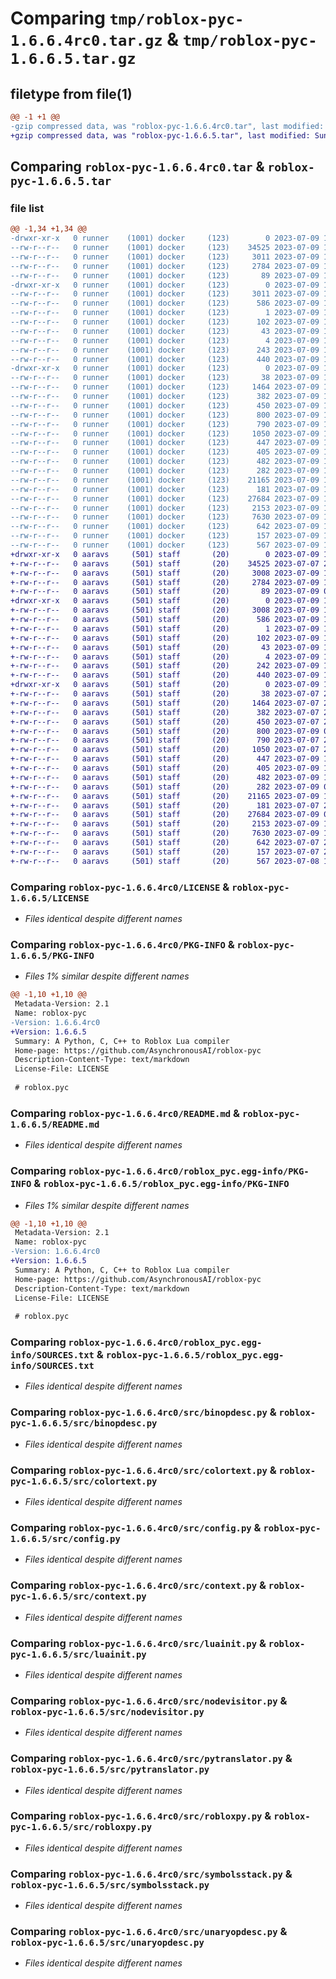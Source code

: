 # Comparing `tmp/roblox-pyc-1.6.6.4rc0.tar.gz` & `tmp/roblox-pyc-1.6.6.5.tar.gz`

## filetype from file(1)

```diff
@@ -1 +1 @@
-gzip compressed data, was "roblox-pyc-1.6.6.4rc0.tar", last modified: Sun Jul  9 18:23:57 2023, max compression
+gzip compressed data, was "roblox-pyc-1.6.6.5.tar", last modified: Sun Jul  9 18:30:43 2023, max compression
```

## Comparing `roblox-pyc-1.6.6.4rc0.tar` & `roblox-pyc-1.6.6.5.tar`

### file list

```diff
@@ -1,34 +1,34 @@
-drwxr-xr-x   0 runner    (1001) docker     (123)        0 2023-07-09 18:23:57.341713 roblox-pyc-1.6.6.4rc0/
--rw-r--r--   0 runner    (1001) docker     (123)    34525 2023-07-09 18:23:47.000000 roblox-pyc-1.6.6.4rc0/LICENSE
--rw-r--r--   0 runner    (1001) docker     (123)     3011 2023-07-09 18:23:57.341713 roblox-pyc-1.6.6.4rc0/PKG-INFO
--rw-r--r--   0 runner    (1001) docker     (123)     2784 2023-07-09 18:23:47.000000 roblox-pyc-1.6.6.4rc0/README.md
--rw-r--r--   0 runner    (1001) docker     (123)       89 2023-07-09 18:23:47.000000 roblox-pyc-1.6.6.4rc0/pyproject.toml
-drwxr-xr-x   0 runner    (1001) docker     (123)        0 2023-07-09 18:23:57.337713 roblox-pyc-1.6.6.4rc0/roblox_pyc.egg-info/
--rw-r--r--   0 runner    (1001) docker     (123)     3011 2023-07-09 18:23:57.000000 roblox-pyc-1.6.6.4rc0/roblox_pyc.egg-info/PKG-INFO
--rw-r--r--   0 runner    (1001) docker     (123)      586 2023-07-09 18:23:57.000000 roblox-pyc-1.6.6.4rc0/roblox_pyc.egg-info/SOURCES.txt
--rw-r--r--   0 runner    (1001) docker     (123)        1 2023-07-09 18:23:57.000000 roblox-pyc-1.6.6.4rc0/roblox_pyc.egg-info/dependency_links.txt
--rw-r--r--   0 runner    (1001) docker     (123)      102 2023-07-09 18:23:57.000000 roblox-pyc-1.6.6.4rc0/roblox_pyc.egg-info/entry_points.txt
--rw-r--r--   0 runner    (1001) docker     (123)       43 2023-07-09 18:23:57.000000 roblox-pyc-1.6.6.4rc0/roblox_pyc.egg-info/requires.txt
--rw-r--r--   0 runner    (1001) docker     (123)        4 2023-07-09 18:23:57.000000 roblox-pyc-1.6.6.4rc0/roblox_pyc.egg-info/top_level.txt
--rw-r--r--   0 runner    (1001) docker     (123)      243 2023-07-09 18:23:57.341713 roblox-pyc-1.6.6.4rc0/setup.cfg
--rw-r--r--   0 runner    (1001) docker     (123)      440 2023-07-09 18:23:47.000000 roblox-pyc-1.6.6.4rc0/setup.py
-drwxr-xr-x   0 runner    (1001) docker     (123)        0 2023-07-09 18:23:57.341713 roblox-pyc-1.6.6.4rc0/src/
--rw-r--r--   0 runner    (1001) docker     (123)       38 2023-07-09 18:23:47.000000 roblox-pyc-1.6.6.4rc0/src/__init__.py
--rw-r--r--   0 runner    (1001) docker     (123)     1464 2023-07-09 18:23:47.000000 roblox-pyc-1.6.6.4rc0/src/binopdesc.py
--rw-r--r--   0 runner    (1001) docker     (123)      382 2023-07-09 18:23:47.000000 roblox-pyc-1.6.6.4rc0/src/boolopdesc.py
--rw-r--r--   0 runner    (1001) docker     (123)      450 2023-07-09 18:23:47.000000 roblox-pyc-1.6.6.4rc0/src/cmpopdesc.py
--rw-r--r--   0 runner    (1001) docker     (123)      800 2023-07-09 18:23:47.000000 roblox-pyc-1.6.6.4rc0/src/colortext.py
--rw-r--r--   0 runner    (1001) docker     (123)      790 2023-07-09 18:23:47.000000 roblox-pyc-1.6.6.4rc0/src/config.py
--rw-r--r--   0 runner    (1001) docker     (123)     1050 2023-07-09 18:23:47.000000 roblox-pyc-1.6.6.4rc0/src/context.py
--rw-r--r--   0 runner    (1001) docker     (123)      447 2023-07-09 18:23:47.000000 roblox-pyc-1.6.6.4rc0/src/cpAST.py
--rw-r--r--   0 runner    (1001) docker     (123)      405 2023-07-09 18:23:47.000000 roblox-pyc-1.6.6.4rc0/src/ctranslator.py
--rw-r--r--   0 runner    (1001) docker     (123)      482 2023-07-09 18:23:47.000000 roblox-pyc-1.6.6.4rc0/src/header.py
--rw-r--r--   0 runner    (1001) docker     (123)      282 2023-07-09 18:23:47.000000 roblox-pyc-1.6.6.4rc0/src/loopcounter.py
--rw-r--r--   0 runner    (1001) docker     (123)    21165 2023-07-09 18:23:47.000000 roblox-pyc-1.6.6.4rc0/src/luainit.py
--rw-r--r--   0 runner    (1001) docker     (123)      181 2023-07-09 18:23:47.000000 roblox-pyc-1.6.6.4rc0/src/nameconstdesc.py
--rw-r--r--   0 runner    (1001) docker     (123)    27684 2023-07-09 18:23:47.000000 roblox-pyc-1.6.6.4rc0/src/nodevisitor.py
--rw-r--r--   0 runner    (1001) docker     (123)     2153 2023-07-09 18:23:47.000000 roblox-pyc-1.6.6.4rc0/src/pytranslator.py
--rw-r--r--   0 runner    (1001) docker     (123)     7630 2023-07-09 18:23:47.000000 roblox-pyc-1.6.6.4rc0/src/robloxpy.py
--rw-r--r--   0 runner    (1001) docker     (123)      642 2023-07-09 18:23:47.000000 roblox-pyc-1.6.6.4rc0/src/symbolsstack.py
--rw-r--r--   0 runner    (1001) docker     (123)      157 2023-07-09 18:23:47.000000 roblox-pyc-1.6.6.4rc0/src/tokenendmode.py
--rw-r--r--   0 runner    (1001) docker     (123)      567 2023-07-09 18:23:47.000000 roblox-pyc-1.6.6.4rc0/src/unaryopdesc.py
+drwxr-xr-x   0 aaravs     (501) staff       (20)        0 2023-07-09 18:30:43.762433 roblox-pyc-1.6.6.5/
+-rw-r--r--   0 aaravs     (501) staff       (20)    34525 2023-07-07 21:26:51.000000 roblox-pyc-1.6.6.5/LICENSE
+-rw-r--r--   0 aaravs     (501) staff       (20)     3008 2023-07-09 18:30:43.762694 roblox-pyc-1.6.6.5/PKG-INFO
+-rw-r--r--   0 aaravs     (501) staff       (20)     2784 2023-07-09 17:36:20.000000 roblox-pyc-1.6.6.5/README.md
+-rw-r--r--   0 aaravs     (501) staff       (20)       89 2023-07-09 01:34:29.000000 roblox-pyc-1.6.6.5/pyproject.toml
+drwxr-xr-x   0 aaravs     (501) staff       (20)        0 2023-07-09 18:30:43.747477 roblox-pyc-1.6.6.5/roblox_pyc.egg-info/
+-rw-r--r--   0 aaravs     (501) staff       (20)     3008 2023-07-09 18:30:43.000000 roblox-pyc-1.6.6.5/roblox_pyc.egg-info/PKG-INFO
+-rw-r--r--   0 aaravs     (501) staff       (20)      586 2023-07-09 18:30:43.000000 roblox-pyc-1.6.6.5/roblox_pyc.egg-info/SOURCES.txt
+-rw-r--r--   0 aaravs     (501) staff       (20)        1 2023-07-09 18:30:43.000000 roblox-pyc-1.6.6.5/roblox_pyc.egg-info/dependency_links.txt
+-rw-r--r--   0 aaravs     (501) staff       (20)      102 2023-07-09 18:30:43.000000 roblox-pyc-1.6.6.5/roblox_pyc.egg-info/entry_points.txt
+-rw-r--r--   0 aaravs     (501) staff       (20)       43 2023-07-09 18:30:43.000000 roblox-pyc-1.6.6.5/roblox_pyc.egg-info/requires.txt
+-rw-r--r--   0 aaravs     (501) staff       (20)        4 2023-07-09 18:30:43.000000 roblox-pyc-1.6.6.5/roblox_pyc.egg-info/top_level.txt
+-rw-r--r--   0 aaravs     (501) staff       (20)      242 2023-07-09 18:30:43.763669 roblox-pyc-1.6.6.5/setup.cfg
+-rw-r--r--   0 aaravs     (501) staff       (20)      440 2023-07-09 15:41:08.000000 roblox-pyc-1.6.6.5/setup.py
+drwxr-xr-x   0 aaravs     (501) staff       (20)        0 2023-07-09 18:30:43.761639 roblox-pyc-1.6.6.5/src/
+-rw-r--r--   0 aaravs     (501) staff       (20)       38 2023-07-07 21:26:51.000000 roblox-pyc-1.6.6.5/src/__init__.py
+-rw-r--r--   0 aaravs     (501) staff       (20)     1464 2023-07-07 21:26:51.000000 roblox-pyc-1.6.6.5/src/binopdesc.py
+-rw-r--r--   0 aaravs     (501) staff       (20)      382 2023-07-07 21:26:51.000000 roblox-pyc-1.6.6.5/src/boolopdesc.py
+-rw-r--r--   0 aaravs     (501) staff       (20)      450 2023-07-07 21:26:51.000000 roblox-pyc-1.6.6.5/src/cmpopdesc.py
+-rw-r--r--   0 aaravs     (501) staff       (20)      800 2023-07-09 03:44:33.000000 roblox-pyc-1.6.6.5/src/colortext.py
+-rw-r--r--   0 aaravs     (501) staff       (20)      790 2023-07-07 21:26:51.000000 roblox-pyc-1.6.6.5/src/config.py
+-rw-r--r--   0 aaravs     (501) staff       (20)     1050 2023-07-07 21:26:51.000000 roblox-pyc-1.6.6.5/src/context.py
+-rw-r--r--   0 aaravs     (501) staff       (20)      447 2023-07-09 15:13:23.000000 roblox-pyc-1.6.6.5/src/cpAST.py
+-rw-r--r--   0 aaravs     (501) staff       (20)      405 2023-07-09 15:15:08.000000 roblox-pyc-1.6.6.5/src/ctranslator.py
+-rw-r--r--   0 aaravs     (501) staff       (20)      482 2023-07-09 17:33:56.000000 roblox-pyc-1.6.6.5/src/header.py
+-rw-r--r--   0 aaravs     (501) staff       (20)      282 2023-07-09 01:58:37.000000 roblox-pyc-1.6.6.5/src/loopcounter.py
+-rw-r--r--   0 aaravs     (501) staff       (20)    21165 2023-07-09 17:23:29.000000 roblox-pyc-1.6.6.5/src/luainit.py
+-rw-r--r--   0 aaravs     (501) staff       (20)      181 2023-07-07 21:26:51.000000 roblox-pyc-1.6.6.5/src/nameconstdesc.py
+-rw-r--r--   0 aaravs     (501) staff       (20)    27684 2023-07-09 01:59:38.000000 roblox-pyc-1.6.6.5/src/nodevisitor.py
+-rw-r--r--   0 aaravs     (501) staff       (20)     2153 2023-07-09 17:33:27.000000 roblox-pyc-1.6.6.5/src/pytranslator.py
+-rw-r--r--   0 aaravs     (501) staff       (20)     7630 2023-07-09 18:22:04.000000 roblox-pyc-1.6.6.5/src/robloxpy.py
+-rw-r--r--   0 aaravs     (501) staff       (20)      642 2023-07-07 21:26:51.000000 roblox-pyc-1.6.6.5/src/symbolsstack.py
+-rw-r--r--   0 aaravs     (501) staff       (20)      157 2023-07-07 21:26:51.000000 roblox-pyc-1.6.6.5/src/tokenendmode.py
+-rw-r--r--   0 aaravs     (501) staff       (20)      567 2023-07-08 14:04:57.000000 roblox-pyc-1.6.6.5/src/unaryopdesc.py
```

### Comparing `roblox-pyc-1.6.6.4rc0/LICENSE` & `roblox-pyc-1.6.6.5/LICENSE`

 * *Files identical despite different names*

### Comparing `roblox-pyc-1.6.6.4rc0/PKG-INFO` & `roblox-pyc-1.6.6.5/PKG-INFO`

 * *Files 1% similar despite different names*

```diff
@@ -1,10 +1,10 @@
 Metadata-Version: 2.1
 Name: roblox-pyc
-Version: 1.6.6.4rc0
+Version: 1.6.6.5
 Summary: A Python, C, C++ to Roblox Lua compiler
 Home-page: https://github.com/AsynchronousAI/roblox-pyc
 Description-Content-Type: text/markdown
 License-File: LICENSE
 
 # roblox.pyc
```

### Comparing `roblox-pyc-1.6.6.4rc0/README.md` & `roblox-pyc-1.6.6.5/README.md`

 * *Files identical despite different names*

### Comparing `roblox-pyc-1.6.6.4rc0/roblox_pyc.egg-info/PKG-INFO` & `roblox-pyc-1.6.6.5/roblox_pyc.egg-info/PKG-INFO`

 * *Files 1% similar despite different names*

```diff
@@ -1,10 +1,10 @@
 Metadata-Version: 2.1
 Name: roblox-pyc
-Version: 1.6.6.4rc0
+Version: 1.6.6.5
 Summary: A Python, C, C++ to Roblox Lua compiler
 Home-page: https://github.com/AsynchronousAI/roblox-pyc
 Description-Content-Type: text/markdown
 License-File: LICENSE
 
 # roblox.pyc
```

### Comparing `roblox-pyc-1.6.6.4rc0/roblox_pyc.egg-info/SOURCES.txt` & `roblox-pyc-1.6.6.5/roblox_pyc.egg-info/SOURCES.txt`

 * *Files identical despite different names*

### Comparing `roblox-pyc-1.6.6.4rc0/src/binopdesc.py` & `roblox-pyc-1.6.6.5/src/binopdesc.py`

 * *Files identical despite different names*

### Comparing `roblox-pyc-1.6.6.4rc0/src/colortext.py` & `roblox-pyc-1.6.6.5/src/colortext.py`

 * *Files identical despite different names*

### Comparing `roblox-pyc-1.6.6.4rc0/src/config.py` & `roblox-pyc-1.6.6.5/src/config.py`

 * *Files identical despite different names*

### Comparing `roblox-pyc-1.6.6.4rc0/src/context.py` & `roblox-pyc-1.6.6.5/src/context.py`

 * *Files identical despite different names*

### Comparing `roblox-pyc-1.6.6.4rc0/src/luainit.py` & `roblox-pyc-1.6.6.5/src/luainit.py`

 * *Files identical despite different names*

### Comparing `roblox-pyc-1.6.6.4rc0/src/nodevisitor.py` & `roblox-pyc-1.6.6.5/src/nodevisitor.py`

 * *Files identical despite different names*

### Comparing `roblox-pyc-1.6.6.4rc0/src/pytranslator.py` & `roblox-pyc-1.6.6.5/src/pytranslator.py`

 * *Files identical despite different names*

### Comparing `roblox-pyc-1.6.6.4rc0/src/robloxpy.py` & `roblox-pyc-1.6.6.5/src/robloxpy.py`

 * *Files identical despite different names*

### Comparing `roblox-pyc-1.6.6.4rc0/src/symbolsstack.py` & `roblox-pyc-1.6.6.5/src/symbolsstack.py`

 * *Files identical despite different names*

### Comparing `roblox-pyc-1.6.6.4rc0/src/unaryopdesc.py` & `roblox-pyc-1.6.6.5/src/unaryopdesc.py`

 * *Files identical despite different names*

